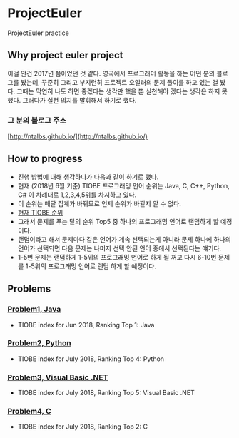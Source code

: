 # ProjectEuler

ProjectEuler practice

## Why project euler project

이걸 안건 2017년 쯤이었던 것 같다.
영국에서 프로그래머 활동을 하는 어떤 분의 블로그를 봤는데, 꾸준히 그리고 부지런히 프로젝트 오일러의 문제 풀이를 하고 있는 걸 봤다. 그때는 막연히 나도 하면 좋겠다는 생각만 했을 뿐 실천해야 겠다는 생각은 하지 못했다. 그러다가 실천 의지를 발휘해서 하기로 했다.

### 그 분의 블로그 주소

[http://ntalbs.github.io/](http://ntalbs.github.io/)

## How to progress

- 진행 방법에 대해 생각하다가 다음과 같이 하기로 했다.
- 현재 (2018년 6월 기준) TIOBE 프로그래밍 언어 순위는 Java, C, C++, Python, C# 이 차례대로 1,2,3,4,5위를 차지하고 있다.
- 이 순위는 매달 집계가 바뀌므로 언제 순위가 바뀔지 알 수 없다.
- [현재 TIOBE 순위](https://www.tiobe.com/tiobe-index/)
- 그래서 문제를 푸는 달의 순위 Top5 중 하나의 프로그래밍 언어로 랜덤하게 할 예정이다.
- 랜덤이라고 해서 문제마다 같은 언어가 계속 선택되는게 아니라 문제 하나에 하나의 언어가 선택되면 다음 문제는 나머지 선택 안된 언어 중에서 선택된다는 얘기다.
- 1-5번 문제는 랜덤하게 1-5위의 프로그래밍 언어로 하게 될 꺼고 다시 6-10번 문제를 1-5위의 프로그래밍 언어로 랜덤 하게 할 예정이다.

## Problems

### [Problem1, Java](https://github.com/jongfeel/ProjectEuler/tree/master/Problem1)

- TIOBE index for Jun 2018, Ranking Top 1: Java

### [Problem2, Python](https://github.com/jongfeel/ProjectEuler/tree/master/Problem2)

- TIOBE index for July 2018, Ranking Top 4: Python

### [Problem3, Visual Basic .NET](https://github.com/jongfeel/ProjectEuler/tree/master/Problem3)

- TIOBE index for July 2018, Ranking Top 5: Visual Basic .NET

### [Problem4, C](https://github.com/jongfeel/ProjectEuler/tree/master/Problem4)

- TIOBE index for July 2018, Ranking Top 2: C
